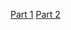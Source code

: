 [Part 1](https://dastocks.github.io/Lab-2/Part1.html)
[Part 2](https://dastocks.github.io/Lab-2/Part2.html)
